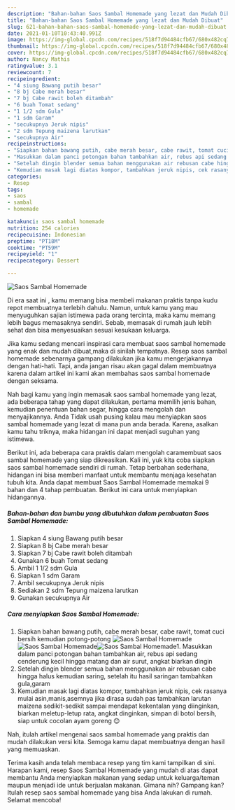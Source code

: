 ```yaml
---
description: "Bahan-bahan Saos Sambal Homemade yang lezat dan Mudah Dibuat"
title: "Bahan-bahan Saos Sambal Homemade yang lezat dan Mudah Dibuat"
slug: 621-bahan-bahan-saos-sambal-homemade-yang-lezat-dan-mudah-dibuat
date: 2021-01-10T10:43:40.991Z
image: https://img-global.cpcdn.com/recipes/518f7d94484cfb67/680x482cq70/saos-sambal-homemade-foto-resep-utama.jpg
thumbnail: https://img-global.cpcdn.com/recipes/518f7d94484cfb67/680x482cq70/saos-sambal-homemade-foto-resep-utama.jpg
cover: https://img-global.cpcdn.com/recipes/518f7d94484cfb67/680x482cq70/saos-sambal-homemade-foto-resep-utama.jpg
author: Nancy Mathis
ratingvalue: 3.1
reviewcount: 7
recipeingredient:
- "4 siung Bawang putih besar"
- "8 bj Cabe merah besar"
- "7 bj Cabe rawit boleh ditambah"
- "6 buah Tomat sedang"
- "1 1/2 sdm Gula"
- "1 sdm Garam"
- "secukupnya Jeruk nipis"
- "2 sdm Tepung maizena larutkan"
- "secukupnya Air"
recipeinstructions:
- "Siapkan bahan bawang putih, cabe merah besar, cabe rawit, tomat cuci bersih kemudian potong-potong"
- "Masukkan dalam panci potongan bahan tambahkan air, rebus api sedang cenderung kecil hingga matang dan air surut, angkat biarkan dingin"
- "Setelah dingin blender semua bahan menggunakan air rebusan cabe hingga halus kemudian saring, setelah itu hasil saringan tambahkan gula,garam"
- "Kemudian masak lagi diatas kompor, tambahkan jeruk nipis, cek rasanya mulai asin,manis,asemnya jika dirasa sudah pas tambahkan larutan maizena sedikit-sedikit sampai mendapat kekentalan yang diinginkan, biarkan meletup-letup rata, angkat dinginkan, simpan di botol bersih, siap untuk cocolan ayam goreng 😊"
categories:
- Resep
tags:
- saos
- sambal
- homemade

katakunci: saos sambal homemade 
nutrition: 254 calories
recipecuisine: Indonesian
preptime: "PT18M"
cooktime: "PT59M"
recipeyield: "1"
recipecategory: Dessert

---
```



![Saos Sambal Homemade](https://img-global.cpcdn.com/recipes/518f7d94484cfb67/680x482cq70/saos-sambal-homemade-foto-resep-utama.jpg)

Di era  saat ini , kamu memang bisa membeli makanan praktis tanpa kudu repot membuatnya terlebih dahulu. Namun, untuk kamu yang mau menyuguhkan sajian istimewa pada orang tercinta, maka kamu memang lebih bagus memasaknya sendiri. Sebab, memasak di rumah jauh lebih sehat dan bisa menyesuaikan sesuai kesukaan keluarga.

Jika kamu sedang mencari inspirasi cara membuat saos sambal homemade yang enak dan mudah dibuat,maka di sinilah tempatnya. Resep saos sambal homemade  sebenarnya gampang dilakukan jika kamu mengerjakannya dengan hati-hati. Tapi, anda jangan risau akan gagal dalam membuatnya 
karena dalam artikel ini kami akan membahas saos sambal homemade dengan seksama.  



Nah bagi kamu yang ingin memasak saos sambal homemade yang lezat, ada beberapa tahap yang dapat dilakukan, pertama memilih jenis bahan, kemudian penentuan bahan segar, hingga cara mengolah dan menyajikannya. Anda Tidak usah pusing kalau mau menyiapkan saos sambal homemade yang lezat di mana pun anda berada. Karena, asalkan kamu  tahu triknya, maka hidangan ini dapat menjadi suguhan yang istimewa.

Berikut ini, ada beberapa cara praktis  dalam mengolah caramembuat saos sambal homemade yang siap dikreasikan. Kali ini, yuk kita coba siapkan saos sambal homemade sendiri di rumah. Tetap berbahan sederhana, hidangan ini bisa memberi manfaat untuk membantu menjaga kesehatan tubuh kita. Anda dapat membuat Saos Sambal Homemade memakai 9 bahan dan 4 tahap pembuatan. Berikut ini cara untuk menyiapkan hidangannya.

<!--inarticleads1-->

##### Bahan-bahan dan bumbu yang dibutuhkan dalam pembuatan Saos Sambal Homemade:

1. Siapkan 4 siung Bawang putih besar
1. Siapkan 8 bj Cabe merah besar
1. Siapkan 7 bj Cabe rawit boleh ditambah
1. Gunakan 6 buah Tomat sedang
1. Ambil 1 1/2 sdm Gula
1. Siapkan 1 sdm Garam
1. Ambil secukupnya Jeruk nipis
1. Sediakan 2 sdm Tepung maizena larutkan
1. Gunakan secukupnya Air




<!--inarticleads2-->

##### Cara menyiapkan Saos Sambal Homemade:

1. Siapkan bahan bawang putih, cabe merah besar, cabe rawit, tomat cuci bersih kemudian potong-potong
<img src="https://img-global.cpcdn.com/steps/982b305367021cd3/160x128cq70/saos-sambal-homemade-langkah-memasak-1-foto.jpg" alt="Saos Sambal Homemade"><img src="https://img-global.cpcdn.com/steps/a635bef62d6d7ae8/160x128cq70/saos-sambal-homemade-langkah-memasak-1-foto.jpg" alt="Saos Sambal Homemade"><img src="https://img-global.cpcdn.com/steps/5442a321d5201a66/160x128cq70/saos-sambal-homemade-langkah-memasak-1-foto.jpg" alt="Saos Sambal Homemade">1. Masukkan dalam panci potongan bahan tambahkan air, rebus api sedang cenderung kecil hingga matang dan air surut, angkat biarkan dingin
1. Setelah dingin blender semua bahan menggunakan air rebusan cabe hingga halus kemudian saring, setelah itu hasil saringan tambahkan gula,garam
1. Kemudian masak lagi diatas kompor, tambahkan jeruk nipis, cek rasanya mulai asin,manis,asemnya jika dirasa sudah pas tambahkan larutan maizena sedikit-sedikit sampai mendapat kekentalan yang diinginkan, biarkan meletup-letup rata, angkat dinginkan, simpan di botol bersih, siap untuk cocolan ayam goreng 😊




Nah, itulah artikel mengenai  saos sambal homemade  yang praktis dan mudah dilakukan versi kita. Semoga kamu dapat membuatnya dengan hasil yang memuaskan. 

Terima kasih anda telah membaca resep yang tim kami tampilkan di sini. Harapan kami, resep  Saos Sambal Homemade yang mudah di atas dapat membantu Anda menyiapkan makanan yang sedap untuk keluarga/teman maupun menjadi ide untuk berjualan makanan. Gimana nih? Gampang kan? Itulah resep saos sambal homemade yang bisa Anda lakukan di rumah. Selamat mencoba!

